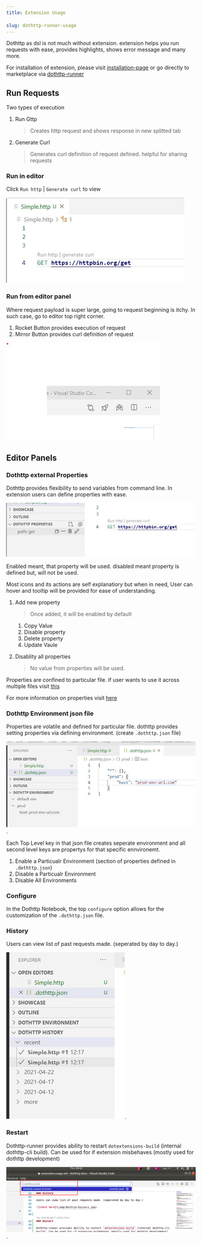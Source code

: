 ```yaml
---
title: Extension Usage

slug: dothttp-runner-usage
---
```


Dothttp as dsl is not much without extension. extension helps you run requests with ease, provides highlights, shows error message and many more. 


For installation of extension, please visit [installation-page](./getting-started.md) or go directly to marketplace via [dothttp-runner](https://marketplace.visualstudio.com/items?itemName=ShivaPrasanth.dothttp-code)


## Run Requests

Two types of execution
1. Run Gttp 
   > Creates http request and shows response in new splitted tab
2. Generate Curl
    > Generates curl definition of request defined. helpful for sharing requests


### Run in editor

Click `Run http` | `Generate curl` to view

![check here](/img/extension-run-request-showcase.jpg)


### Run from editor panel

Where request payload is super large, going to request beginning is itchy. In such case, go to editor top right corner. 
1. Rocket Button provides execution of request
2. Mirror Button provides curl definition of request

![check here](/img/extension-run-request-editor-showcase.jpg)





## Editor Panels
### Dothttp external Properties

Dothttp provides flexibility to send variables from command line. In extension users can define properties with ease.

![check here](/img/extension-properties-showcase.jpg)

Enabled meant, that property will be used. disabled meant property is defined but, will not be used.

Most icons and its actions are self explanatiory but when in need, User can hover and tooltip will be provided for ease of understanding.

1. Add new property
   > Once added, it will be enabled by default


   1. Copy Value
   2. Disable property
   3. Delete property
   4. Update Vaule
2. Disablity all properties
    > No value from properties will be used.


Properties are confined to particular file. if user wants to use it across multiple files visit [this](#dothttp-properties-json-file)


For more information on properties visit [here](./varibles.md)


### Dothttp Environment json file

Properties are volatile and defined for particular file. dothttp provides setting properties via defining environment. (create `.dothttp.json` file)

![check here](/img/extension-environmment-showcase.jpg). 

Each Top Level key in that json file creates seperate environment and all second level keys are propertys for that specific ennvironemt.

1. Enable a Particualr Environment (section of properties defined in `.dothttp.json`)
2. Disable a Particualr Environment
3. Disable All Environments


### Configure

In the Dothttp Notebook, the top `configure` option allows for the customization of the `.dothttp.json` file.

### History

Users can view list of past requests made. (seperated by day to day.)

![check here](/img/dothttp-history.jpg). 

### Restart

Dothttp-runner provides ability to restart `dotextensions-build` (internal dothttp-cli build). Can be used for if extension misbehaves (mostly used for dothttp development)

![check here](/img/dothttp-restart.png). 
